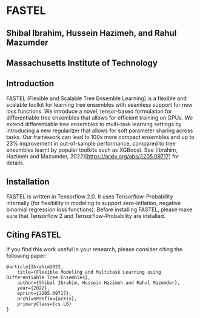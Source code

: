 # FASTEL

## Shibal Ibrahim, Hussein Hazimeh, and Rahul Mazumder

## Massachusetts Institute of Technology

## Introduction

FASTEL (Flexible and Scalable Tree Ensemble Learning) is a flexible and scalable toolkit for learning tree ensembles with seamless support for new loss functions. We introduce a novel, tensor-based formulation for differentiable tree ensembles that allows for efficient training on GPUs.  We extend differentiable tree ensembles to multi-task learning settings by introducing a new regularizer that allows for soft parameter sharing across tasks. Our framework can lead to 100x more compact ensembles and up to 23% improvement in out-of-sample performance, compared to tree ensembles learnt by popular toolkits such as XGBoost. See (Ibrahim, Hazimeh and Mazumder, 2022)[https://arxiv.org/abs/2205.09717] for details.

## Installation
FASTEL is written in Tensorflow 2.0. It uses Tensorflow-Probability internally (for flexibility in modeling to support zero-inflation, negative binomial regression loss functions). Before installing FASTEL, please make sure that Tensorflow 2 and Tensorflow-Probability are installed.


## Citing FASTEL
If you find this work useful in your research, please consider citing the following paper:

```
@article{Ibrahim2022,
    title={Flexible Modeling and Multitask Learning using Differentiable Tree Ensembles},    
    author={Shibal Ibrahim, Hussein Hazimeh and Rahul Mazumder},
    year={2022},
    eprint={2205.09717},
    archivePrefix={arXiv},
    primaryClass={cs.LG}
}
```
